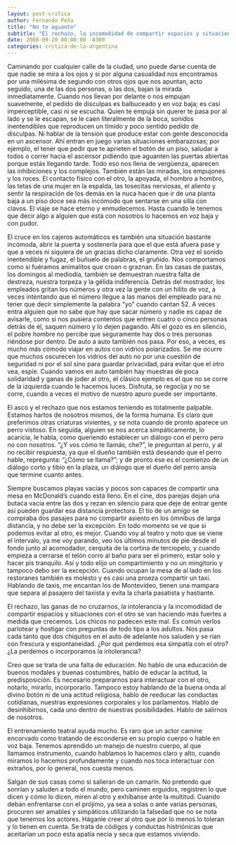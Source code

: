 ```yaml
---
layout: post-critica
author: Fernando Peña
title: "No te aguanto"
subtitle: "El rechazo, la incomodidad de compartir espacios y situaciones con el otro se van haciendo más fuertes a medida que crecemos."
date: 2008-09-20 00:00:00 -0300
categories: critica-de-la-argentina
---
```

Caminando por cualquier calle de la ciudad, uno puede darse cuenta de que nadie se mira a los ojos y si por alguna casualidad nos encontramos por una milésima de segundo con otros ojos que nos apuntan, acto seguido, una de las dos personas, o las dos, bajan la mirada inmediatamente. Cuando nos llevan por delante o nos empujan suavemente, el pedido de disculpas es balbuceado y en voz baja; es casi imperceptible, casi ni se escucha. Quien te empuja sin querer te pasa por al lado y se le escapan, se le caen literalmente de la boca, sonidos inentendibles que reproducen un tímido y poco sentido pedido de disculpas. Ni hablar de la tensión que produce estar con gente desconocida en un ascensor. Ahí entran en juego varias situaciones embarazosas; por ejemplo, el tener que pedir que te aprieten el botón de un piso, saludar a todos o correr hacia el ascensor pidiendo que aguanten las puertas abiertas porque estás llegando tarde. Todo eso nos llena de vergüenza, aparecen las inhibiciones y los complejos. También están las miradas, los empujones y los roces. El contacto físico con el otro, la apoyada, el hombro a hombro, las tetas de una mujer en la espalda, las tosecitas nerviosas, el aliento y sentir la respiración de los demás en la nuca hacen que ir de una planta baja a un piso doce sea más incómodo que sentarse en una silla con clavos. El viaje se hace eterno y enmudecemos. Hasta cuando le tenemos que decir algo a alguien que está con nosotros lo hacemos en voz baja y con pudor.

El cruce en los cajeros automáticos es también una situación bastante incómoda, abrir la puerta y sostenerla para que el que está afuera pase y que a veces ni siquiera dé un gracias dicho claramente. Otra vez el sonido inentendible y fugaz, el buñuelo de palabras, el gruñido. Nos comportamos como si fuéramos animalitos que croan o graznan. En las casas de pastas, los domingos al mediodía, también se demuestran nuestra falta de destreza, nuestra torpeza y la gélida indiferencia. Detrás del mostrador, los empleados gritan los números y otra vez la gente con un hilito de voz, a veces intentando que el número llegue a las manos del empleado para no tener que decir simplemente la palabra “yo” cuando cantan 52. A veces entra alguien que no sabe que hay que sacar número y nadie es capaz de avisarle, como si nos pusiera contentos que entren cuatro o cinco personas detrás de él, saquen número y lo dejen pagando. Ahí el gozo es en silencio, el pobre hombre no percibe que seguramente hay dos o tres personas riéndose por dentro. De auto a auto también nos pasa. Por eso, a veces, es mucho más cómodo viajar en autos con vidrios polarizados. Se me ocurre que muchos oscurecen los vidrios del auto no por una cuestión de seguridad ni por el sol sino para guardar privacidad, para evitar que el otro vea, espíe. Cuando vamos en auto también hay muestras de poca solidaridad y ganas de joder al otro, el clásico ejemplo es el que no se corre de la izquierda cuando le hacemos luces. Disfruta, se regocija y no se corre, cuando a veces el motivo de nuestro apuro puede ser importante.

El asco y el rechazo que nos estamos teniendo es totalmente palpable. Estamos hartos de nosotros mismos, de la forma humana. Es claro que preferimos otras criaturas vivientes, y se nota cuando de pronto aparece un perro vistoso. En seguida, alguien se nos acerca simpáticamente, lo acaricia, le habla, como queriendo establecer un diálogo con el perro pero no con nosotros. “¿Y vos cómo te llamás, che?”, le preguntan al perro, y al no recibir respuesta, ya que el dueño también está deseando que el perro hable, repregunta: “¿Cómo se llama?”; y de pronto ése es el comienzo de un diálogo corto y tibio en la plaza, un diálogo que el dueño del perro ansía que termine cuanto antes.

Siempre buscamos playas vacías y pocos son capaces de compartir una mesa en McDonald’s cuando está lleno. En el cine, dos parejas dejan una butaca vacía entre las dos y rezan en silencio para que deje de entrar gente así pueden guardar esa distancia protectora. El tío de un amigo se compraba dos pasajes para no compartir asiento en los ómnibus de larga distancia, y no debe ser la excepción. En todo momento se ve que si podemos evitar al otro, es mejor. Cuando voy al teatro y noto que se viene el intervalo, ya me voy parando, veo los últimos minutos de pie desde el fondo junto al acomodador, cerquita de la cortina de terciopelo, y cuando empieza a cerrarse el telón corro al baño para ser el primero, estar solo y hacer pis tranquilo. Así y todo elijo un compartimiento y no un mingitorio y tampoco debo ser la excepción. Cuando ocupan la mesa de al lado en los restoranes también es molesto y es casi una proeza compartir un taxi. Hablando de taxis, me encantan los de Montevideo, tienen una mampara que separa al pasajero del taxista y evita la charla pasatista y hastiante.

El rechazo, las ganas de no cruzarnos, la intolerancia y la incomodidad de compartir espacios y situaciones con el otro se van haciendo más fuertes a medida que crecemos. Los chicos no padecen este mal. Es común verlos parlotear y hostigar con preguntas de todo tipo a los adultos. Nos pasa cada tanto que dos chiquitos en el auto de adelante nos saluden y se rían con frescura y espontaneidad. ¿Por qué perdemos esa simpatía con el otro? ¿La perdemos o incorporamos la intolerancia?

Creo que se trata de una falta de educación. No hablo de una educación de buenos modales y buenas costumbres, hablo de educar la actitud, la predisposición. Es necesario prepararnos para interactuar con el otro, notarlo, mirarlo, incorporarlo. Tampoco estoy hablando de la buena onda al divino botón ni de una actitud religiosa, hablo de reeducar las conductas cotidianas, nuestras expresiones corporales y los parlamentos. Hablo de desinhibirnos, cada uno dentro de nuestras posibilidades. Hablo de salirnos de nosotros.

El entrenamiento teatral ayuda mucho. Es raro que un actor camine encorvado como tratando de esconderse en su propio cuerpo o hable en voz baja. Tenemos aprendido un manejo de nuestro cuerpo, al que llamamos instrumento, cuando hablamos lo hacemos claro y alto, cuando miramos lo hacemos profundamente y cuando nos toca interactuar con extraños, por lo general, nos cuesta menos.

Salgan de sus casas como si salieran de un camarín. No pretendo que sonrían y saluden a todo el mundo, pero caminen erguidos, registren lo que dicen y cómo lo dicen, miren al otro y exhíbanse ante la multitud. Cuando deban enfrentarse con el prójimo, ya sea a solas o ante varias personas, procuren ser amables y simpáticos utilizando la falsedad que no se nota que tenemos los actores. Háganle creer al otro que por lo menos lo toleran y lo tienen en cuenta. Se trata de códigos y conductas histriónicas que aceitarían un poco esta apatía necia y seca que estamos viviendo.
